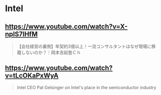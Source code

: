 # Intel

## https://www.youtube.com/watch?v=X-nplS7lHfM

> 【会社経営の裏側】年契約3億以上！一流コンサルタントはなぜ現場に移籍しないのか？｜岡本吉起塾Ｃｈ

## https://www.youtube.com/watch?v=tLcOKaPxWyA

> Intel CEO Pat Gelsinger on Intel's place in the semiconductor industry 
